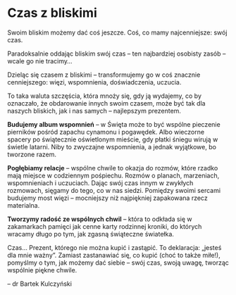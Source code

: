 # Czas z bliskimi

Swoim bliskim możemy dać coś jeszcze. Coś, co mamy najcenniejsze: swój czas.

Paradoksalnie oddając bliskim swój czas – ten najbardziej osobisty zasób – wcale go nie tracimy…

Dzieląc się czasem z bliskimi – transformujemy go w coś znacznie cenniejszego: więzi, wspomnienia, doświadczenia, uczucia.

To taka waluta szczęścia, która mnoży się, gdy ją wydajemy, co by oznaczało, że obdarowanie innych swoim czasem, może być tak dla naszych bliskich, jak i nas samych – najlepszym prezentem.

**Budujemy album wspomnień** – w Święta może to być wspólne pieczenie pierników pośród zapachu cynamonu i pogawędek. Albo wieczorne spacery po świątecznie oświetlonym mieście, gdy płatki śniegu wirują w świetle latarni. Niby to zwyczajne wspomnienia, a jednak wyjątkowe, bo tworzone razem.

**Pogłębiamy relacje** – wspólne chwile to okazja do rozmów, które rzadko mają miejsce w codziennym pośpiechu. Rozmów o planach, marzeniach, wspomnieniach i uczuciach. Dając swój czas innym w zwykłych rozmowach, sięgamy do tego, co w nas siedzi. Pomiędzy swoimi sercami budujemy most więzi – mocniejszy niż najpiękniej zapakowana rzecz materialna.

**Tworzymy radość ze wspólnych chwil** – która to odkłada się w zakamarkach pamięci jak cenne karty rodzinnej kroniki, do których wracamy długo po tym, jak zgasną świąteczne światełka.

Czas… Prezent, którego nie można kupić i zastąpić. To deklaracja: „jesteś dla mnie ważny”. Zamiast zastanawiać się, co kupić (choć to także miłe!), pomyślmy o tym, jak możemy dać siebie – swój czas, swoją uwagę, tworząc wspólnie piękne chwile.

– dr Bartek Kulczyński